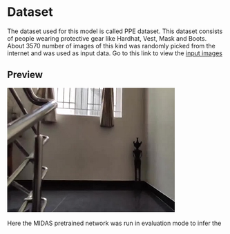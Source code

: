 # Dataset

The dataset used for this model is called PPE dataset. This dataset consists of people wearing protective gear like Hardhat, Vest, Mask and Boots. About 3570 number of images of this kind was randomly picked from the internet and was used as input data. Go to this link to view the [input images](https://drive.google.com/drive/u/0/folders/1xHoBRhp8m7fgsb45fcdaMeNRHVWU2Pjg)

## Preview

![](Images/InputImage.jpg)

Here the MIDAS pretrained network was run in evaluation mode to infer the 
